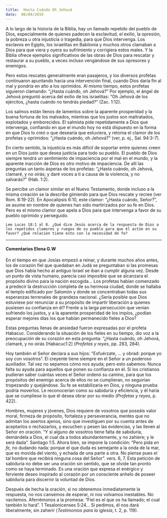 ```yaml
---
title:  Hasta Cuándo Oh Jehová
date:  08/09/2019
---
```


A lo largo de la historia de la Biblia, hay un llamado repetido del pueblo de Dios, especialmente de quienes padecen la esclavitud, el exilio, la opresión, la pobreza u otra injusticia o tragedia, para que Dios intervenga. Los esclavos en Egipto, los israelitas en Babilonia y muchos otros clamaban a Dios para que viera y oyera su sufrimiento y corrigiera estos males. Y la Biblia ofrece ejemplos significativos de las obras de Dios para rescatar y restaurar a su pueblo, a veces incluso vengándose de sus opresores y enemigos.

Pero estos rescates generalmente eran pasajeros, y los diversos profetas continuaron apuntando hacia una intervención final, cuando Dios daría fin al mal y pondría en alto a los oprimidos. Al mismo tiempo, estos profetas siguieron clamando: “¿Hasta cuándo, oh Jehová?” Por ejemplo, el ángel de Jehová preguntó acerca del exilio de los israelitas: “Oh Jehová de los ejércitos, ¿hasta cuándo no tendrás piedad?” (Zac. 1:12).

Los salmos están llenos de lamentos sobre la aparente prosperidad y la buena fortuna de los malvados, mientras que los justos son maltratados, explotados y emborecidos. El salmista pide repetidamente a Dios que intervenga, confiando en que el mundo hoy no está dispuesto en la forma en que Dios lo creó o que desearía que estuviera, y retoma el clamor de los profetas y oprimidos: “¿Hasta cuándo, oh Jehová?” (ver, p. ej., Sal. 94:3-7).

En cierto sentido, la injusticia es más difícil de soportar entre quienes creen en un Dios justo que desea justicia para todo su pueblo. El pueblo de Dios siempre tendrá un sentimiento de impaciencia por el mal en el mundo, y la aparente inacción de Dios es otro motivo de impaciencia. De allí las preguntas un tanto ásperas de los profetas: “¿Hasta cuándo, oh Jehová, clamaré, y no oirás; y daré voces a ti a causa de la violencia, y no salvarás?” (Hab. 1:2).

Se percibe un clamor similar en el Nuevo Testamento, donde incluso a la misma creación se la describe gimiendo para que Dios rescate y recree (ver Rom. 8:19-22). En Apocalipsis 6:10, este clamor: “¿Hasta cuándo, Señor?”, se asume en nombre de quienes han sido martirizados por su fe en Dios. Pero es el mismo clamor que apela a Dios para que intervenga a favor de su pueblo oprimido y perseguido.

`Lee Lucas 18:1 al 8. ¿Qué dice Jesús acerca de la respuesta de Dios a los repetidos clamores y ruegos de su pueblo para que él actúe en su favor? ¿Qué relación tiene esto con la necesidad de fe?`

---

#### Comentarios Elena G.W

En el tiempo en que Josías empezó a reinar, y durante muchos años antes, los de corazón fiel que quedaban en Judá se preguntaban si las promesas que Dios había hecho al antiguo Israel se iban a cumplir alguna vez. Desde un punto de vista humano, parecía casi imposible que se alcanzara el propósito divino para la nación escogida… Los profetas habían comenzado a predecir la destrucción completa de su hermosa ciudad, donde se hallaba el templo edificado por Salomón y donde se concentraban todas sus esperanzas terrenales de grandeza nacional. ¿Sería posible que Dios estuviese por renunciar a su propósito de impartir liberación a quienes pusiesen su confianza en él? Frente a la larga persecución que venían sufriendo los justos, y a la aparente prosperidad de los impíos, ¿podían esperar mejores días los que habían permanecido fieles a Dios?

Estas preguntas llenas de ansiedad fueron expresadas por el profeta Habacuc. Considerando la situación de los fieles en su tiempo, dio voz a la preocupación de su corazón en esta pregunta: “¿Hasta cuándo, oh Jehová, clamaré, y no oirás [Habacuc1:2] (_Profetas y reyes_, pp. 283, 284).

Hoy también el Señor declara a sus hijos: “Esfuérzate, … y obrad: porque yo soy con vosotros”. El creyente tiene siempre en el Señor a un poderoso auxiliador. Tal vez no sepamos cómo nos ayuda; pero esto sabemos: Nunca falta su ayuda para aquellos que ponen su confianza en él. Si los cristianos pudieran saber cuántas veces el Señor ordenó su camino, para que los propósitos del enemigo acerca de ellos no se cumplieran, no seguirían tropezando y quejándose. Su fe se estabilizaría en Dios, y ninguna prueba podría moverlos. Le reconocerían como su sabiduría y eficiencia, y él haría que se cumpliese lo que él desea obrar por su medio (_Profetas y reyes_, p. 422).

Hombres, mujeres y jóvenes, Dios requiere de vosotros que poseáis valor moral, firmeza de propósito, fortaleza y perseverancia, mentes que no admitan los asertos ajenos, sino que investiguen por su cuenta antes de aceptarlos o rechazarlos, y escuchen y pesen las evidencias, y las lleven al Señor en oración. “Y si alguno de vosotros tiene falta de sabiduría, demándela a Dios, el cual da a todos abundantemente, y no zahiere; y le será dada”. Santiago 1:5. Ahora bien, se impone la condición: “Pero pida _en fe,_ no dudando nada: porque el que duda es semejante a la onda de la mar, que es movida del viento, y echada de una parte a otra. No piense pues el tal hombre que recibirá ninguna cosa del Señor”. vers. 6, 7. Esta petición de sabiduría no debe ser una oración sin sentido, que se olvide tan pronto como se haya terminado. Es una oración que expresa el enérgico y ferviente deseo inspirado al corazón por un consciente anhelo de poseer sabiduría para discernir la voluntad de Dios.

Después de hecha la oración, si no obtenemos inmediatamente la respuesta, no nos cansemos de esperar, ni nos volvamos inestables. No vacilemos. Aferrémonos a la promesa: “Fiel es el que os ha llamado; el cual también lo hará”. 1 Tesalonicenses 5:24… Si pedimos, él nos dará liberalmente, sin zaherir (_Testimonios para la iglesia_, t. 2, p. 119).